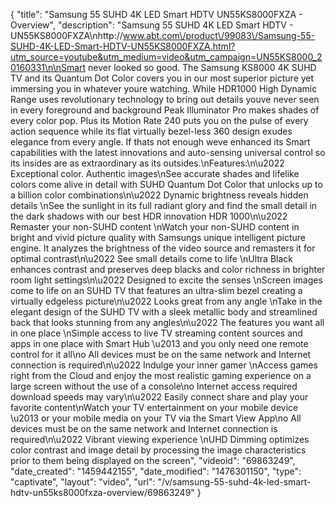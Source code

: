 {
    "title": "Samsung 55 SUHD 4K LED Smart HDTV UN55KS8000FXZA - Overview",
    "description": "Samsung 55 SUHD 4K LED Smart HDTV - UN55KS8000FXZA\nhttp:\/\/www.abt.com\/product\/99083\/Samsung-55-SUHD-4K-LED-Smart-HDTV-UN55KS8000FXZA.html?utm_source=youtube&utm_medium=video&utm_campaign=UN55KS8000_20160331\n\nSmart never looked so good. The Samsung KS8000 4K SUHD TV and its Quantum Dot Color covers you in our most superior picture yet immersing you in whatever youre watching. While HDR1000 High Dynamic Range uses revolutionary technology to bring out details youve never seen in every foreground and background Peak Illuminator Pro makes shades of every color pop. Plus its Motion Rate 240 puts you on the pulse of every action sequence while its flat virtually bezel-less 360 design exudes elegance from every angle. If thats not enough weve enhanced its Smart capabilities with the latest innovations and auto-sensing universal control so its insides are as extraordinary as its outsides.\nFeatures:\n\u2022 Exceptional color. Authentic images\nSee accurate shades and lifelike colors come alive in detail with SUHD Quantum Dot Color that unlocks up to a billion color combinations\n\u2022 Dynamic brightness reveals hidden details \nSee the sunlight in its full radiant glory and find the small detail in the dark shadows with our best HDR innovation HDR 1000\n\u2022 Remaster your non-SUHD content \nWatch your non-SUHD content in bright and vivid picture quality with Samsungs unique intelligent picture engine. It analyzes the brightness of the video source and remasters it for optimal contrast\n\u2022 See small details come to life \nUltra Black enhances contrast and preserves deep blacks and color richness in brighter room light settings\n\u2022 Designed to excite the senses \nScreen images come to life on an SUHD TV that features an ultra-slim bezel creating a virtually edgeless picture\n\u2022 Looks great from any angle \nTake in the elegant design of the SUHD TV with a sleek metallic body and streamlined back that looks stunning from any angles\n\u2022 The features you want all in one place \nSimple access to live TV streaming content sources and apps in one place with Smart Hub \u2013 and you only need one remote control for it all\no All devices must be on the same network and Internet connection is required\n\u2022 Indulge your inner gamer \nAccess games right from the Cloud and enjoy the most realistic gaming experience on a large screen without the use of a console\no Internet access required download speeds may vary\n\u2022 Easily connect share and play your favorite content\nWatch your TV entertainment on your mobile device \u2013 or your mobile media on your TV via the Smart View App\no All devices must be on the same network and Internet connection is required\n\u2022 Vibrant viewing experience \nUHD Dimming optimizes color contrast and image detail by processing the image characteristics prior to them being displayed on the screen",
    "videoid": "69863249",
    "date_created": "1459442155",
    "date_modified": "1476301150",
    "type": "captivate",
    "layout": "video",
    "url": "\/v\/samsung-55-suhd-4k-led-smart-hdtv-un55ks8000fxza-overview\/69863249"
}
